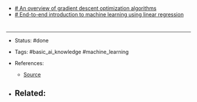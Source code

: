 # 
- [# An overview of gradient descent optimization algorithms](https://ruder.io/optimizing-gradient-descent/)
- [# End-to-end introduction to machine learning using linear regression](https://mdrk.io/introduction-to-machine-learning-using-linear-regression/)


# 

---
- Status: #done 

- Tags: #basic_ai_knowledge #machine_learning 

- References:
	- [Source](https://twitter.com/svpino/status/1504789731581648899)

- Related:
	- 
